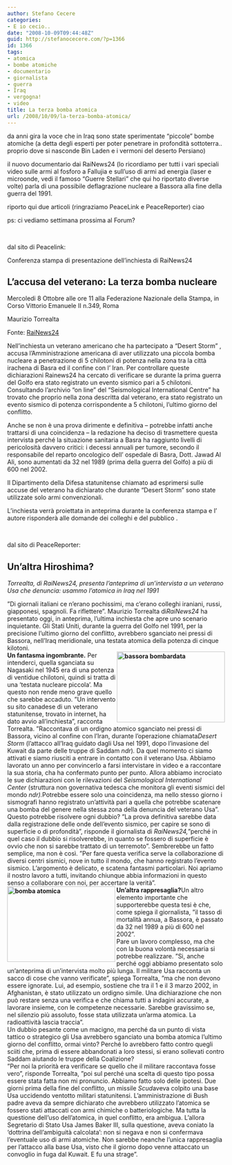 ```yaml
---
author: Stefano Cecere
categories:
- E io cecio..
date: "2008-10-09T09:44:48Z"
guid: http://stefanocecere.com/?p=1366
id: 1366
tags:
- atomica
- bombe atomiche
- documentario
- giornalista
- guerra
- Iraq
- vergogna!
- video
title: La terza bomba atomica
url: /2008/10/09/la-terza-bomba-atomica/
---
```


da anni gira la voce che in Iraq sono state sperimentate &#8220;piccole&#8221; bombe atomiche (a detta degli esperti per poter penetrare in profondità sottoterra.. proprio dove si nasconde Bin Laden e i vermoni del deserto Persiano)

il nuovo documentario dai RaiNews24 (lo ricordiamo per tutti i vari speciali video sulle armi al fosforo a Fallujia e sull&#8217;uso di armi ad energia (laser e microonde, vedi il famoso &#8220;Guerre Stellari&#8221; che qui ho riportato diverse volte) parla di una possibile deflagrazione nucleare a Bassora alla fine della guerra del 1991.

riporto qui due articoli (ringraziamo PeaceLink e PeaceReporter) ciao

ps: ci vediamo settimana prossima al Forum?

 
  
dal sito di Peacelink:
  
Conferenza stampa di presentazione dell&#8217;inchiesta di RaiNews24

## L&#8217;accusa del veterano: La terza bomba nucleare

Mercoledi 8 Ottobre alle ore 11 alla Federazione Nazionale della Stampa, in Corso Vittorio Emanuele II n.349, Roma
  
Maurizio Torrealta
  
Fonte: [RaiNews24](http://www.rainews24.it/ran24/rainews24_2007/inchieste/08102008_bomba/)

Nell&#8217;inchiesta un veterano americano che ha partecipato a &#8220;Desert Storm&#8221; , accusa l&#8217;Amministrazione americana di aver utilizzato una piccola bomba nucleare a penetrazione di 5 chilotoni di potenza nella zona tra la città irachena di Basra ed il confine con l&#8217; Iran. Per controllare queste dichiarazioni Rainews24 ha cercato di verificare se durante la prima guerra del Golfo era stato registrato un evento sismico pari a 5 chilotoni. Consultando l&#8217;archivio &#8220;on line&#8221; del &#8220;Seismological International Centre&#8221; ha trovato che proprio nella zona descritta dal veterano, era stato registrato un evento sismico di potenza corrispondente a 5 chilotoni, l&#8217;ultimo giorno del conflitto.

Anche se non è una prova dirimente e definitiva &#8211; potrebbe infatti anche trattarsi di una coincidenza &#8211; la redazione ha deciso di trasmettere questa intervista perché la situazione sanitaria a Basra ha raggiunto livelli di pericolosità davvero critici: i decessi annuali per tumore, secondo il responsabile del reparto oncologico dell&#8217; ospedale di Basra, Dott. Jawad Al Ali, sono aumentati da 32 nel 1989 (prima della guerra del Golfo) a più di 600 nel 2002.

Il Dipartimento della Difesa statunitense chiamato ad esprimersi sulle accuse del veterano ha dichiarato che durante &#8220;Desert Storm&#8221; sono state utilizzate solo armi convenzionali.

L&#8217;inchiesta verrà proiettata in anteprima durante la conferenza stampa e l&#8217; autore risponderà alle domande dei colleghi e del pubblico .

 
  
dal sito di PeaceReporter:

## Un&#8217;altra Hiroshima?

_Torrealta, di RaiNews24, presenta l&#8217;anteprima di un&#8217;intervista a un veterano Usa che denuncia: usammo l&#8217;atomica in Iraq nel 1991_

<div>
  &#8221;Di giornali italiani ce n&#8217;erano pochissimi, ma c&#8217;erano colleghi iraniani, russi, giapponesi, spagnoli. Fa riflettere&#8221;. Maurizio Torrealta di<em>RaiNews24 </em>ha presentato oggi, in anteprima, l&#8217;ultima inchiesta che apre uno scenario inquietante. Gli Stati Uniti, durante la guerra del Golfo nel 1991, per la precisione l&#8217;ultimo giorno del conflitto, avrebbero sganciato nei pressi di Bassora, nell&#8217;Iraq meridionale, una testata atomica della potenza di cinque kilotoni.
</div>

<div>
  <strong><img title="bassora bombardata" src="http://www.peacereporter.net/upload/immagini/medioriente/iraq/bassora_1.jpg" alt="bassora bombardata" width="250" height="164" align="right" />Un fantasma ingombrante.</strong> Per intenderci, quella sganciata su Nagasaki nel 1945 era di una potenza di ventidue chilotoni, quindi si tratta di una &#8216;testata nucleare piccola&#8217;. Ma questo non rende meno grave quello che sarebbe accaduto. &#8221;Un intervento su sito canadese di un veterano statunitense, trovato in internet, ha dato avvio all&#8217;inchiesta&#8221;, racconta Torrealta. &#8221;Raccontava di un ordigno atomico sganciato nei pressi di Bassora, vicino al confine con l&#8217;Iran, durante l&#8217;operazione chiamata<em>Desert Storm </em>(l&#8217;attacco all&#8217;Iraq guidato dagli Usa nel 1991, dopo l&#8217;invasione del Kuwait da parte delle truppe di Saddam <em>ndr</em>)<em>. </em>Da quel momento ci siamo attivati e siamo riusciti a entrare in contatto con il veterano Usa. Abbiamo lavorato un anno per convincerlo a farsi intervistare in video e a raccontare la sua storia, cha ha confermato punto per punto. Allora abbiamo incrociato le sue dichiarazioni con le rilevazioni del <em>Seismological International Center </em>(struttura non governativa tedesca che monitora gli eventi sismici del mondo <em>ndr).</em>Potrebbe essere solo una coincidenza, ma nello stesso giorno i sismografi hanno registrato un&#8217;attività pari a quella che potrebbe scatenare una bomba del genere nella stessa zona della denuncia del veterano Usa&#8221;.
</div>

<div>
  Questo potrebbe risolvere ogni dubbio? &#8221;La prova definitiva sarebbe data dalla registrazione delle onde dell&#8217;evento sismico, per capire se sono di superficie o di profondità&#8221;, risponde il giornalista di <em>RaiNews24,</em>&#8221;perché in quel caso il dubbio si risolverebbe, in quanto se fossero di superficie è ovvio che non si sarebbe trattato di un terremoto&#8221;. Sembrerebbe un fatto semplice, ma non è così. &#8221;Per fare questa verifica serve la collaborazione di diversi centri sismici, nove in tutto il mondo, che hanno registrato l&#8217;evento sismico. L&#8217;argomento è delicato, e scatena fantasmi particolari. Noi apriamo il nostro lavoro a tutti, invitando chiunque abbia informazioni in questo senso a collaborare con noi, per accertare la verità&#8221;.
</div>

<div>
  <strong><img title="bomba atomica" src="http://www.peacereporter.net/upload/immagini/medioriente/iraq/atomicbomb.gif" alt="bomba atomica" width="250" height="175" align="left" />Un&#8217;altra rappresaglia?</strong>Un altro elemento importante che supporterebbe questa tesi è che, come spiega il giornalista, &#8221;il tasso di mortalità annua, a Bassora, è passato da 32 nel 1989 a più di 600 nel 2002&#8221;. <br /> Pare un lavoro complesso, ma che con la buona volontà necessaria si potrebbe realizzare. &#8221;Si, anche perché oggi abbiamo presentato solo un&#8217;anteprima di un&#8217;intervista molto più lunga. Il militare Usa racconta un sacco di cose che vanno verificate&#8221;, spiega Torrealta, &#8221;ma che non devono essere ignorate. Lui, ad esempio, sostiene che tra il 1 e il 3 marzo 2002, in Afghanistan, è stato utilizzato un ordigno simile. Una dichiarazione che non può restare senza una verifica e che chiama tutti a indagini accurate, a lavorare insieme, con le competenze necessarie. Sarebbe gravissimo se, nel silenzio più assoluto, fosse stata utilizzata un&#8217;arma atomica. La radioattività lascia traccia&#8221;. <br /> Un dubbio pesante come un macigno, ma perché da un punto di vista tattico o strategico gli Usa avrebbero sganciato una bomba atomica l&#8217;ultimo giorno del conflitto, ormai vinto? Perché lo avrebbero fatto contro quegli sciiti che, prima di essere abbandonati a loro stessi, si erano sollevati contro Saddam aiutando le truppe della Coalizione?
</div>

<div>
  &#8221;Per noi la priorità era verificare se quello che il militare raccontava fosse vero&#8221;, risponde Torrealta, &#8221;poi sul perché una scelta di questo tipo possa essere stata fatta non mi pronuncio. Abbiamo fatto solo delle ipotesi. Due giorni prima della fine del conflitto, un missile <em>Scud</em>aveva colpito una base Usa uccidendo ventotto militari statunitensi. L&#8217;amministrazione di Bush padre aveva da sempre dichiarato che avrebbero utilizzato l&#8217;atomica se fossero stati attaccati con armi chimiche o batteriologiche. Ma tutta la questione dell&#8217;uso dell&#8217;atomica, in quel conflitto, era ambigua. L&#8217;allora Segretario di Stato Usa James Baker III, sulla questione, aveva coniato la &#8216;dottrina dell&#8217;ambiguità calcolata&#8217;: non si negava e non si confermava l&#8217;eventuale uso di armi atomiche. Non sarebbe neanche l&#8217;unica rappresaglia per l&#8217;attacco alla base Usa, visto che il giorno dopo venne attaccato un convoglio in fuga dal Kuwait. E fu una strage&#8221;.
</div>